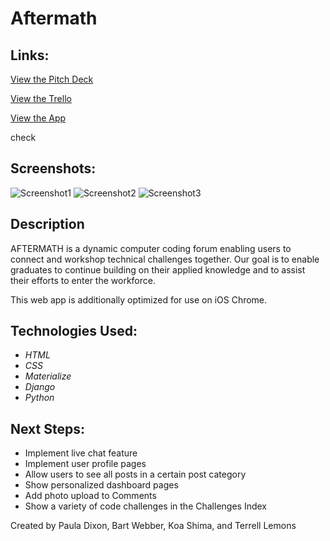 # Aftermath


## Links:

[View the Pitch Deck](https://docs.google.com/presentation/d/1HjGEziiYzdeLePbSY8IKrARZSa7_am0naTw4eNBSJws/edit?usp=sharing)

[View the Trello](https://trello.com/b/ajHjwUkv/aftermath)

[View the App](http://aftermath-app.herokuapp.com/)

check

## Screenshots:

![Screenshot1](https://i.imgur.com/jGN4csu.png)
![Screenshot2](https://i.imgur.com/Yor3nuT.png)
![Screenshot3](https://i.imgur.com/0qeVGrP.png)


## Description

AFTERMATH is a dynamic computer coding forum enabling users to connect and workshop technical challenges together. Our goal is to enable graduates to continue building on their applied knowledge and to assist their efforts to enter the workforce.  

This web app is additionally optimized for use on iOS Chrome.


## Technologies Used:

- _HTML_
- _CSS_
- _Materialize_
- _Django_
- _Python_



## Next Steps:

- Implement live chat feature
- Implement user profile pages
- Allow users to see all posts in a certain post category
- Show personalized dashboard pages
- Add photo upload to Comments
- Show a variety of code challenges in the Challenges Index


 
Created by Paula Dixon, Bart Webber, Koa Shima, and Terrell Lemons

